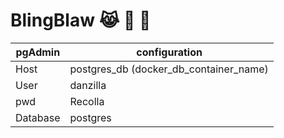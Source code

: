 # BlingBlaw  :joy_cat: :nut_and_bolt: :lipstick:

| pgAdmin | configuration |
| --- | --- |
| Host | postgres_db (docker_db_container_name) |
| User | danzilla |
| pwd | Recolla |
| Database | postgres |
